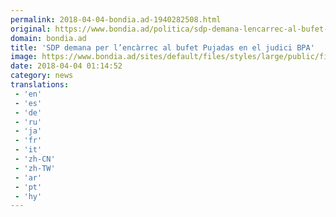 ```yaml
---
permalink: 2018-04-04-bondia.ad-1940282508.html
original: https://www.bondia.ad/politica/sdp-demana-lencarrec-al-bufet-pujadas-en-el-judici-bpa
domain: bondia.ad
title: 'SDP demana per l’encàrrec al bufet Pujadas en el judici BPA'
image: https://www.bondia.ad/sites/default/files/styles/large/public/field/image/p._10_victor_naudi_-_jgr_1.jpg?itok=-K167t-V
date: 2018-04-04 01:14:52
category: news
translations: 
 - 'en'
 - 'es'
 - 'de'
 - 'ru'
 - 'ja'
 - 'fr'
 - 'it'
 - 'zh-CN'
 - 'zh-TW'
 - 'ar'
 - 'pt'
 - 'hy'
---
```


